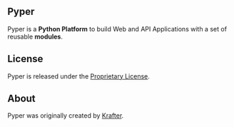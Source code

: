 Pyper
-----

Pyper is a **Python Platform** to build Web and API Applications  with a set of reusable **modules**.

License
-------

Pyper is released under the [Proprietary License][1].

About
-----

Pyper was originally created by [Krafter][2].

[1]: LICENSE
[2]: https://krafter.io
